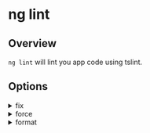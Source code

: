 <!-- Links in /docs/documentation should NOT have `.md` at the end, because they end up in our wiki at release. -->

# ng lint

## Overview
`ng lint` will lint you app code using tslint.

## Options
<details>
  <summary>fix</summary>
  <p>
    `--fix` _default value: false_
  </p>
  <p>
    Fixes linting errors (may overwrite linted files).
  </p>
</details>

<details>
  <summary>force</summary>
  <p>
    `--force` _default value: false_
  </p>
  <p>
    Succeeds even if there was linting errors.
  </p>
</details>

<details>
  <summary>format</summary>
  <p>
    `--format` (alias: `-t`) _default value: prose_
  </p>
  <p>
    Output format (prose, json, stylish, verbose, pmd, msbuild, checkstyle, vso, fileslist).
  </p>
</details>
